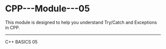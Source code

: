 # CPP---Module---05
This module is designed to help you understand Try/Catch and Exceptions in CPP.

***

C++ BASICS 05
